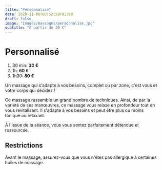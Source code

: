 ```yaml
---
title: "Personnalisé"
date: 2020-11-08T00:52:59+01:00
draft: false
image: "images/massages/personnalise.jpg"
subtitle: "A partir de 30 €"
---
```


# Personnalisé

1. 30 min:  __30 €__
1. 1h: __60 €__
1. 1h30: __80 €__

Un massage qui s'adapte à vos besoins, complet ou par zone, c'est vous et votre corps qui décidez !

Ce massage rassemble un grand nombre de techniques.
Ainsi, de par la variété de ses manœuvres, ce massage vous relaxe en profondeur tout en vous revitalisant.
Il s'adapte à vos besoins et peut être plus ou moins tonique ou relaxant.

À l'issue de la séance, vous vous sentez parfaitement détendue et ressourcée.


## Restrictions

Avant le massage, assurez-vous que vous n'êtes pas allergique à certaines huiles de massage.
